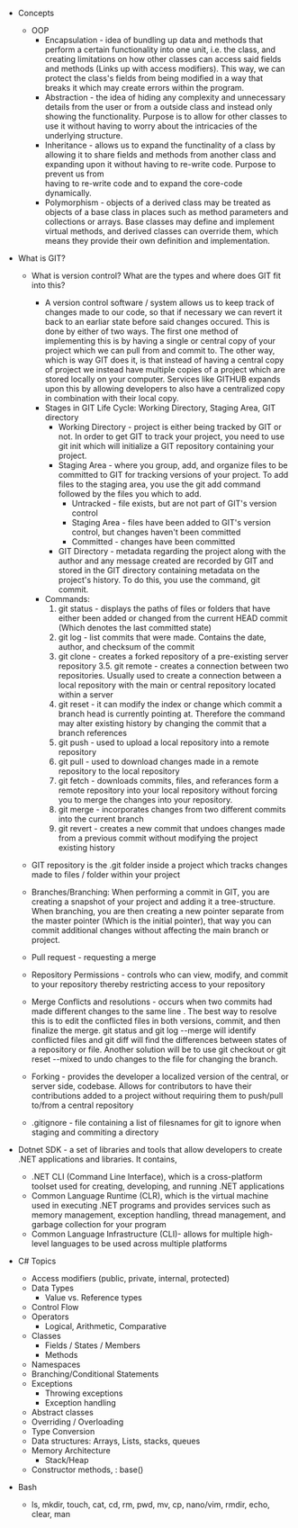 - Concepts
  - OOP
    - Encapsulation - idea of bundling up data and methods that perform a certain functionality into one unit, i.e. the class, and creating limitations on how other classes can access
      said fields and methods (Links up with access modifiers). This way, we can protect the class's fields from being modified in a way that breaks it which may create errors
      within the program.
    - Abstraction - the idea of hiding any complexity and unnecessary details from the user or from a outside class and instead only showing the functionality. Purpose is to allow for other
      classes to use it without having to worry about the intricacies of the underlying structure.
    - Inheritance - allows us to expand the functinality of a class by allowing it to share fields and methods from another class and expanding upon it without having to re-write code. Purpose to prevent us from  
      having to re-write code and to expand the core-code dynamically.
    - Polymorphism - objects of a derived class may be treated as objects of a base class in places such as method parameters and collections or arrays. Base classes may define and implement virtual methods, and derived classes can override them, which means they provide their own definition and implementation.
- What is GIT?

  - What is version control? What are the types and where does GIT fit into this?

    - A version control software / system allows us to keep track of changes made to our code, so that if necessary we can revert it back to an earliar state before said changes occured. This is done by either of two ways. The first one method of implementing this is by having a single or central copy of your project which we can pull from and commit to.
      The other way, which is way GIT does it, is that instead of having a central copy of project we instead have multiple copies of a project which are stored locally on your computer. Services like GITHUB expands upon this by allowing developers to also have a centralized copy in combination with their local copy.
    - Stages in GIT Life Cycle: Working Directory, Staging Area, GIT directory
      - Working Directory - project is either being tracked by GIT or not. In order to get GIT to track your project, you need to use git init which will initialize a GIT repository containing your project.
      - Staging Area - where you group, add, and organize files to be committed to GIT for tracking versions of your project. To add files to the staging area, you use the git add command followed by the files you which to add.
        - Untracked - file exists, but are not part of GIT's version control
        - Staging Area - files have been added to GIT's version control, but changes haven't been committed
        - Committed - changes have been committed
      - GIT Directory - metadata regarding the project along with the author and any message created are recorded by GIT and stored in the GIT directory containing metadata on the project's history. To do this, you use the command, git commit.
    - Commands:
      1. git status - displays the paths of files or folders that have either been added or changed from the current HEAD commit (Which denotes the last committed state)
      2. git log - list commits that were made. Contains the date, author, and checksum of the commit
      3. git clone - creates a forked repository of a pre-existing server repository
         3.5. git remote - creates a connection between two repositories. Usually used to create a connection between a local repository with the main or central repository located within a server
      4. git reset - it can modify the index or change which commit a branch head is currently pointing at. Therefore the command may alter existing history by changing the commit that a branch references
      5. git push - used to upload a local repository into a remote repository
      6. git pull - used to download changes made in a remote repository to the local repository
      7. git fetch - downloads commits, files, and referances form a remote repository into your local repository without forcing you to merge the changes into your repository.
      8. git merge - incorporates changes from two different commits into the current branch
      9. git revert - creates a new commit that undoes changes made from a previous commit without modifying the project existing history

  - GIT repository is the .git folder inside a project which tracks changes made to files / folder within your project
  - Branches/Branching: When performing a commit in GIT, you are creating a snapshot of your project and adding it a tree-structure. When branching, you are then creating a new pointer separate from the master pointer (Which is the initial pointer), that way you can commit additional changes without affecting the main branch or project.
  - Pull request - requesting a merge
  - Repository Permissions - controls who can view, modify, and commit to your repository thereby restricting access to your repository
  - Merge Conflicts and resolutions - occurs when two commits had made different changes to the same line . The best way to resolve this is to edit the conflicted files in both versions, commit, and then finalize the merge. git status and git log --merge will identify conflicted files and git diff will find the differences between states of a repository or file. Another solution will be to use git checkout or git reset --mixed to undo changes to the file for changing the branch.
  - Forking - provides the developer a localized version of the central, or server side, codebase. Allows for contributors to have their contributions added to a project without requiring them to push/pull to/from a central repository
  - .gitignore - file containing a list of filesnames for git to ignore when staging and commiting a directory

- Dotnet SDK - a set of libraries and tools that allow developers to create .NET applications and libraries. It contains,
  - .NET CLI (Command Line Interface), which is a cross-platform toolset used for creating, developing, and running .NET applications
  - Common Language Runtime (CLR), which is the virtual machine used in executing .NET programs and provides services such as memory management, exception handling, thread management, and garbage collection for your program
  - Common Language Infrastructure (CLI)- allows for multiple high-level languages to be used across multiple platforms
- C# Topics
  - Access modifiers (public, private, internal, protected)
  - Data Types
    - Value vs. Reference types
  - Control Flow
  - Operators
    - Logical, Arithmetic, Comparative
  - Classes
    - Fields / States / Members
    - Methods
  - Namespaces
  - Branching/Conditional Statements
  - Exceptions
    - Throwing exceptions
    - Exception handling
  - Abstract classes
  - Overriding / Overloading
  - Type Conversion
  - Data structures: Arrays, Lists, stacks, queues
  - Memory Architecture
    - Stack/Heap
  - Constructor methods, : base()
- Bash
  - ls, mkdir, touch, cat, cd, rm, pwd, mv, cp, nano/vim, rmdir, echo, clear, man
